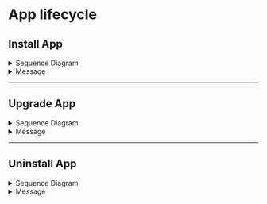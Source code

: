 # App lifecycle

## Install App

<details><summary>Sequence Diagram</summary>

  ![alt text](https://github.com/opsramp/sdk2.0/blob/145def16b0b657edc66590c3450dde124b9669e8/images/app_install_flow.png)

</details>

<details><summary>Message</summary>

```json
{
  "messageId": "5a578452-bfd6-4614-8d79-bda3bb0adfa9",
  "messageVersion": "2.0.0",
  "appIntegrationId": "0bc95e12-ac99-427b-bf48-2235f198d970",
  "referenceId": "dc8abeaf-fd1f-44e0-b3ee-1142d277b040",
  "app": "AppController",
  "module": "App",
  "subtype": "Core",
  "action": "Install",
  "managementProfileId": "b4a64f28-e531-455e-b0ea-d5c853b4078a",
  "payload": {
    "app": "sample-sdk-app",
    "version": "1.0.0",
    "helm": {
      "pullType": "chart",
      "url": null,
      "credentials": {
        "username": null,
        "password": null,
        "token": null
      }
    },
    "maven": {
      "url": null
    }
  }
}

```
</details>

---

## Upgrade App

<details><summary>Sequence Diagram</summary>
  
![alt text](https://github.com/opsramp/sdk2.0/blob/145def16b0b657edc66590c3450dde124b9669e8/images/app_upgrade_flow.png)

</details>

<details><summary>Message</summary>

```json
{
  "messageId": "3cff7fd9-a629-4c25-954b-7cc7611ca6ab",
  "messageVersion": "2.0.0",
  "appIntegrationId": "0bc95e12-ac99-427b-bf48-2235f198d970",
  "referenceId": "cce5d149-d09e-42b8-9b0a-b4da951cce59",
  "app": "AppController",
  "module": "App",
  "subtype": "Core",
  "action": "Update",
  "managementProfileId": "b4a64f28-e531-455e-b0ea-d5c853b4078a",
  "payload": {
    "app": "sample-sdk-app",
    "version": "1.1.0",
    "helm": {
      "pullType": "chart",
      "url": null,
      "credentials": {
        "username": null,
        "password": null,
        "token": null
      }
    },
    "maven": {
      "url": null
    }
  }
}

```
</details>

---

## Uninstall App

<details><summary>Sequence Diagram</summary>
  
  ![alt text](https://github.com/opsramp/sdk2.0/blob/145def16b0b657edc66590c3450dde124b9669e8/images/app_uninstall_flow.png)

</details>

<details><summary>Message</summary>

```json
{
  "messageId": "b660d3ba-8f23-4f10-92ac-753fc5253e9e",
  "messageVersion": "2.0.0",
  "appIntegrationId": "0bc95e12-ac99-427b-bf48-2235f198d970",
  "referenceId": "2cc4cd9e-dde4-48e9-8936-77d553da1526",
  "app": "AppController",
  "module": "App",
  "subtype": "Core",
  "action": "Uninstall",
  "managementProfileId": "b4a64f28-e531-455e-b0ea-d5c853b4078a",
  "payload": {
    "app": "sample-sdk-app"
  }
}

```
</details>

